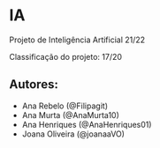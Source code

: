 # IA

Projeto de Inteligência Artificial 21/22

Classificação do projeto: 17/20

## Autores:

- Ana Rebelo (@Filipagit)
- Ana Murta (@AnaMurta10)
- Ana Henriques (@AnaHenriques01)
- Joana Oliveira (@joanaaVO) 
